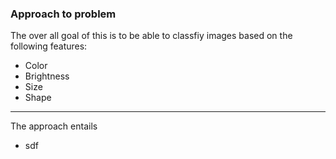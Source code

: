 ### Approach to problem 
The over all goal of this is to be able to classfiy images based on the following features:
- Color
- Brightness 
- Size 
- Shape
---

The approach entails 
* sdf
